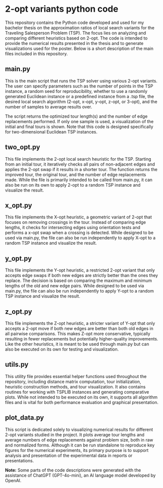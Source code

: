# 2-opt variants python code
This repository contains the Python code developed and used for my bachelor thesis on the approximation ratios of local search variants for the Traveling Salesperson Problem (TSP). The focus lies on analyzing and comparing different heuristics based on 2-opt. The code is intended to provide the numerical results presented in the thesis and to generate visualizations used for the poster. Below is a short description of the main files included in this repository.

## main.py
This is the main script that runs the TSP solver using various 2-opt variants. The user can specify parameters such as the number of points in the TSP instance, a random seed for reproducibility, whether to use a randomly generated Euclidean instance or a predefined instance from a .tsp file, the desired local search algorithm (2-opt, x-opt, y-opt, z-opt, or 3-opt), and the number of samples to average results over.

The script returns the optimized tour length(s) and the number of edge replacements performed. If only one sample is used, a visualization of the initial and final tours is shown. Note that this code is designed specifically for two-dimensional Euclidean TSP instances.

## two_opt.py
This file implements the 2-opt local search heuristic for the TSP. Starting from an initial tour, it iteratively checks all pairs of non-adjacent edges and applies the 2-opt swap if it results in a shorter tour. The function returns the improved tour, the original tour, and the number of edge replacements made. While the file is primarily intended to be called from main.py, it can also be run on its own to apply 2-opt to a random TSP instance and visualize the result.

## x_opt.py
This file implements the X-opt heuristic, a geometric variant of 2-opt that focuses on removing crossings in the tour. Instead of comparing edge lengths, it checks for intersecting edges using orientation tests and performs a x-opt swap when a crossing is detected. While designed to be used via main.py, the file can also be run independently to apply X-opt to a random TSP instance and visualize the result.

## y_opt.py
This file implements the Y-opt heuristic, a restricted 2-opt variant that only accepts edge swaps if both new edges are strictly better than the ones they replace. The decision is based on comparing the maximum and minimum lengths of the old and new edge pairs. While designed to be used via main.py, the file can also be run independently to apply Y-opt to a random TSP instance and visualize the result.

## z_opt.py
This file implements the Z-opt heuristic, a stricter variant of Y-opt that only accepts a 2-opt move if both new edges are better than both old edges in all pairwise comparisons. This makes Z-opt more conservative, typically resulting in fewer replacements but potentially higher-quality improvements. Like the other heuristics, it is meant to be used through main.py but can also be executed on its own for testing and visualization.

## utils.py
This utility file provides essential helper functions used throughout the repository, including distance matrix computation, tour initialization, heuristic construction methods, and tour visualization. It also contains routines for working with TSPLIB instances and generating comparative plots. While not intended to be executed on its own, it supports all algorithm files and is vital for both performance evaluation and graphical presentation.

## plot_data.py
This script is dedicated solely to visualizing numerical results for different 2-opt variants studied in the project. It plots average tour lengths and average numbers of edge replacements against problem size, both in raw and normalized forms. Although it can be run standalone to reproduce key figures for the numerical experiments, its primary purpose is to support analysis and presentation of the experimental data in reports or presentations.


**Note:** Some parts of the code descriptions were generated with the assistance of ChatGPT (GPT-4o-mini), an AI language model developed by OpenAI.
